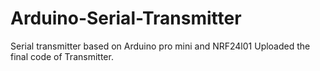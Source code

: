 # Arduino-Serial-Transmitter
Serial transmitter based on Arduino pro mini and NRF24l01
Uploaded the final code of Transmitter.

